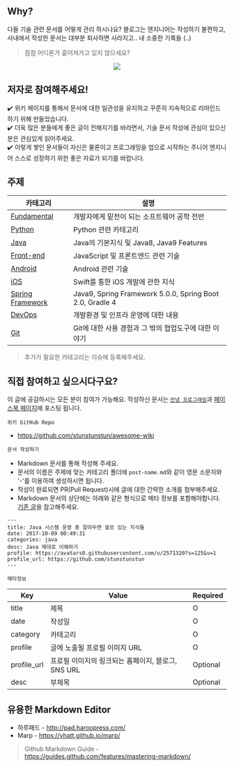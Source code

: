 ## Why?

다들 기술 관련 문서를 어떻게 관리 하시나요? 블로그는 엔지니어는 작성하기 불편하고, 사내에서 작성한 문서는 대부분 퇴사하면 사라지고.. 내 소중한 기록들 (..)

> 점점 어디론가 흩어져가고 있지 않으세요?

<div align="center">
  <img src='https://www.holaxprogramming.com/logo.png'/>
</div>


## 저자로 참여해주세요!

✔️  위키 페이지를 통해서 문서에 대한 일관성을 유지하고 꾸준히 지속적으로 리마인드 하기 위해 만들었습니다.<br/>
✔️  더욱 많은 분들에게 좋은 글이 전해지기를 바라면서, 기술 문서 작성에 관심이 있으신 분은 관심있게 읽어주세요.<br/>
✔️  이렇게 쌓인 문서들이 자신은 물론이고 프로그래밍을 업으로 시작하는 주니어 엔지니어 스스로 성장하기 위한 좋은 자료가 되기를 바랍니다.<br/>

## 주제

| 카테고리 | 설명 |
| --- | --- |
| [Fundamental](https://github.com/stunstunstun/awesome-wiki/tree/master/Fundamental) | 개발자에게 밑천이 되는 소프트웨어 공학 전반 |
| [Python](https://github.com/stunstunstun/awesome-wiki/tree/master/Python)| Python 관련 카테고리 |
| [Java](https://github.com/stunstunstun/awesome-wiki/tree/master/Java) | Java의 기본지식 및 Java8, Java9 Features |
| [Front-end](https://github.com/stunstunstun/awesome-wiki/tree/master/Front-end) | JavaScript 및 프론트엔드 관련 기술 |
| [Android](https://github.com/stunstunstun/awesome-wiki/tree/master/Android) | Android 관련 기술 |
| [iOS](https://github.com/stunstunstun/awesome-wiki/tree/master/iOS) | Swift를 통한 iOS 개발에 관한 지식 |
| [Spring Framework](https://github.com/stunstunstun/awesome-wiki/tree/master/Spring) | Java9, Spring Framework 5.0.0, Spring Boot 2.0, Gradle 4 |
| [DevOps](https://github.com/stunstunstun/awesome-wiki/tree/master/DevOps) | 개발환경 및 인프라 운영에 대한 내용 |
| [Git](https://github.com/stunstunstun/awesome-wiki/tree/master/Git) | Git에 대한 사용 경험과 그 밖의 협업도구에 대한 이야기 |

> 추가가 필요한 카테고리는 이슈에 등록해주세요.

## 직접 참여하고 싶으시다구요?

이 글에 공감하시는 모든 분이 참여가 가능해요. 작성하신 문서는 [`안녕 프로그래밍`](https://holaxprogramming.com)과 [페이스북 페이지](https://www.facebook.com/holaxprogramming/)에 포스팅 됩니다.

`위키 GitHub Repo`
- https://github.com/stunstunstun/awesome-wiki

`문서 작성하기`
- Markdown 문서를 통해 작성해 주세요.
- 문서의 이름은 주제에 맞는 카테고리 폴더에 `post-name.md`와 같이 영문 소문자와 '-'를 이용하여 생성하시면 됩니다.
- 작성이 완료되면 PR(Pull Request)시에 글에 대한 간략한 소개를 첨부해주세요.
- Markdown 문서의 상단에는 아래와 같은 형식으로 메타 정보를 포함해야합니다. [기존 글](https://github.com/stunstunstun/awesome-wiki/blob/master/Java/java-jvm-performance.md)을 참고해주세요.

```
---
title: Java 시스템 운영 중 알아두면 쓸모 있는 지식들
date: 2017-10-09 00:49:31
categories: java
desc: Java 제대로 이해하기
profile: https://avatars0.githubusercontent.com/u/2571320?s=125&v=1
profile_url: https://github.com/stunstunstun
---
```

`메타정보`

Key | Value | Required
--|--|--
title | 제목 | O
date | 작성일 | O
category | 카테고리 | O
profile | 글에 노출될 프로필 이미지 URL | O
profile_url | 프로필 이미지의 링크되는 홈페이지, 블로그, SNS URL | Optional
desc | 부제목 | Optional

## 유용한 Markdown Editor

- 하루패드 - http://pad.haroopress.com/
- Marp - https://yhatt.github.io/marp/

> Github Markdown Guide - https://guides.github.com/features/mastering-markdown/
